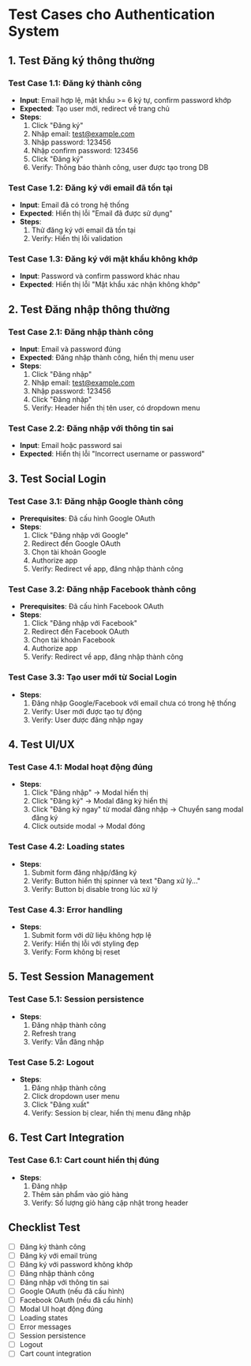 # Test Cases cho Authentication System

## 1. Test Đăng ký thông thường

### Test Case 1.1: Đăng ký thành công
- **Input**: Email hợp lệ, mật khẩu >= 6 ký tự, confirm password khớp
- **Expected**: Tạo user mới, redirect về trang chủ
- **Steps**:
  1. Click "Đăng ký"
  2. Nhập email: test@example.com
  3. Nhập password: 123456
  4. Nhập confirm password: 123456
  5. Click "Đăng ký"
  6. Verify: Thông báo thành công, user được tạo trong DB

### Test Case 1.2: Đăng ký với email đã tồn tại
- **Input**: Email đã có trong hệ thống
- **Expected**: Hiển thị lỗi "Email đã được sử dụng"
- **Steps**:
  1. Thử đăng ký với email đã tồn tại
  2. Verify: Hiển thị lỗi validation

### Test Case 1.3: Đăng ký với mật khẩu không khớp
- **Input**: Password và confirm password khác nhau
- **Expected**: Hiển thị lỗi "Mật khẩu xác nhận không khớp"

## 2. Test Đăng nhập thông thường

### Test Case 2.1: Đăng nhập thành công
- **Input**: Email và password đúng
- **Expected**: Đăng nhập thành công, hiển thị menu user
- **Steps**:
  1. Click "Đăng nhập"
  2. Nhập email: test@example.com
  3. Nhập password: 123456
  4. Click "Đăng nhập"
  5. Verify: Header hiển thị tên user, có dropdown menu

### Test Case 2.2: Đăng nhập với thông tin sai
- **Input**: Email hoặc password sai
- **Expected**: Hiển thị lỗi "Incorrect username or password"

## 3. Test Social Login

### Test Case 3.1: Đăng nhập Google thành công
- **Prerequisites**: Đã cấu hình Google OAuth
- **Steps**:
  1. Click "Đăng nhập với Google"
  2. Redirect đến Google OAuth
  3. Chọn tài khoản Google
  4. Authorize app
  5. Verify: Redirect về app, đăng nhập thành công

### Test Case 3.2: Đăng nhập Facebook thành công
- **Prerequisites**: Đã cấu hình Facebook OAuth
- **Steps**:
  1. Click "Đăng nhập với Facebook"
  2. Redirect đến Facebook OAuth
  3. Chọn tài khoản Facebook
  4. Authorize app
  5. Verify: Redirect về app, đăng nhập thành công

### Test Case 3.3: Tạo user mới từ Social Login
- **Steps**:
  1. Đăng nhập Google/Facebook với email chưa có trong hệ thống
  2. Verify: User mới được tạo tự động
  3. Verify: User được đăng nhập ngay

## 4. Test UI/UX

### Test Case 4.1: Modal hoạt động đúng
- **Steps**:
  1. Click "Đăng nhập" → Modal hiển thị
  2. Click "Đăng ký" → Modal đăng ký hiển thị
  3. Click "Đăng ký ngay" từ modal đăng nhập → Chuyển sang modal đăng ký
  4. Click outside modal → Modal đóng

### Test Case 4.2: Loading states
- **Steps**:
  1. Submit form đăng nhập/đăng ký
  2. Verify: Button hiển thị spinner và text "Đang xử lý..."
  3. Verify: Button bị disable trong lúc xử lý

### Test Case 4.3: Error handling
- **Steps**:
  1. Submit form với dữ liệu không hợp lệ
  2. Verify: Hiển thị lỗi với styling đẹp
  3. Verify: Form không bị reset

## 5. Test Session Management

### Test Case 5.1: Session persistence
- **Steps**:
  1. Đăng nhập thành công
  2. Refresh trang
  3. Verify: Vẫn đăng nhập

### Test Case 5.2: Logout
- **Steps**:
  1. Đăng nhập thành công
  2. Click dropdown user menu
  3. Click "Đăng xuất"
  4. Verify: Session bị clear, hiển thị menu đăng nhập

## 6. Test Cart Integration

### Test Case 6.1: Cart count hiển thị đúng
- **Steps**:
  1. Đăng nhập
  2. Thêm sản phẩm vào giỏ hàng
  3. Verify: Số lượng giỏ hàng cập nhật trong header

## Checklist Test

- [ ] Đăng ký thành công
- [ ] Đăng ký với email trùng
- [ ] Đăng ký với password không khớp
- [ ] Đăng nhập thành công
- [ ] Đăng nhập với thông tin sai
- [ ] Google OAuth (nếu đã cấu hình)
- [ ] Facebook OAuth (nếu đã cấu hình)
- [ ] Modal UI hoạt động đúng
- [ ] Loading states
- [ ] Error messages
- [ ] Session persistence
- [ ] Logout
- [ ] Cart count integration

